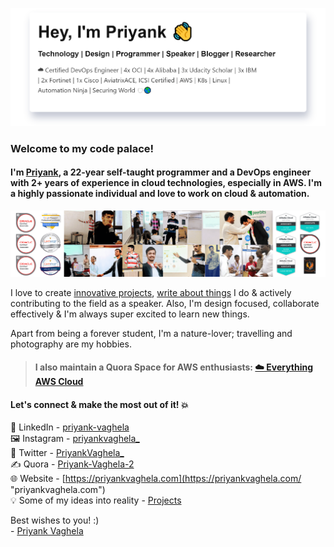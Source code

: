 ![I'm all about automation.](assets/images/priyankintro.png)
### Welcome to my code palace!
#### I'm [Priyank](https://priyankvaghela.com/ "priyankvaghela.com"), a 22-year self-taught programmer and a DevOps engineer with 2+ years of experience in cloud technologies, especially in AWS. I'm a highly passionate individual and love to work on cloud & automation.
![github-cover-photo-priyank](assets/images/github-cover-photo.png)

I love to create [innovative projects](https://priyankvaghela.com/projects "priyankvaghela.com"), [write about things](https://www.quora.com/profile/Priyank-Vaghela-2 "www.quora.com") I do & actively contributing to the field as a speaker. Also, I'm design focused, collaborate effectively & I'm always super excited to learn new things.

Apart from being a forever student, I'm a nature-lover; travelling and photography are my hobbies.

> #### I also maintain a Quora Space for AWS enthusiasts: [☁️ Everything AWS Cloud](https://www.quora.com/q/awscloud "www.quora.com")

#### Let's connect & make the most out of it! 💥
 💼 LinkedIn - [priyank-vaghela](https://www.linkedin.com/in/priyank-vaghela)\
 🖼 Instagram - [priyankvaghela_](https://instagram.com/priyankvaghela_ "instagram.com")\
 💬 Twitter - [PriyankVaghela_](https://twitter.com/PriyankVaghela_ "twitter.com")\
 ✍ Quora - [Priyank-Vaghela-2](https://www.quora.com/profile/Priyank-Vaghela-2 "quora.com")\
 🌐 Website - [https://priyankvaghela.com](https://priyankvaghela.com/ "priyankvaghela.com")\
 💡 Some of my ideas into reality - [Projects](https://priyankvaghela.com/projects "priyankvaghela.com")

Best wishes to you! :)\
- [Priyank Vaghela](https://priyankvaghela.com)
